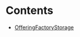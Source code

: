 

# Contents
- [OfferingFactoryStorage](OfferingFactoryStorage.sol/library.OfferingFactoryStorage.md)
